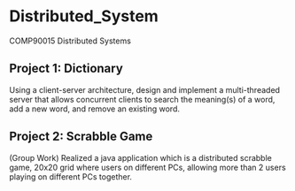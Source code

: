 # Distributed_System
COMP90015 Distributed Systems 
## Project 1: Dictionary
Using a client-server architecture, design and implement a multi-threaded server that allows concurrent clients to search the meaning(s) of a word, add a new word, and remove an existing word.
## Project 2: Scrabble Game 
(Group Work)
Realized a java application which is a distributed scrabble game,  20x20 grid where users on different PCs, allowing more than 2 users playing on different PCs together. 
